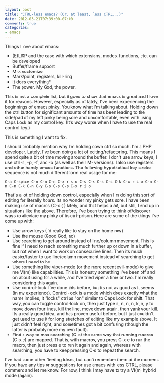 ```yaml
---
layout: post
title: "CTRL-less emacs? (Or, at least, less CTRL...)"
date: 2012-03-21T07:39:00-07:00
comments: true
categories:
- emacs
---
```

Things I love about emacs:

* (E)LISP and the ease with which extensions, modes, functions, etc. can be developed
* Buffer/frame support
* M-x customize
* Mark/point, registers, kill-ring
* It does everything*
* The power. My God, the power.

This is not a complete list, but it goes to show that emacs is great and I love it for reasons. However, especially as of lately, I've been experiencing the beginnings of emacs pinky. You know what I'm talking about. Holding down the ctrl button for significant amounts of time has been leading to the side/pad of my left pinky being sore and uncomfortable, even with using Caps Lock as my control key. (It's *way* worse when I have to use the real control key.)

This is something I want to fix.
<!--more-->
I should probably mention why I'm holding down ctrl so much. I'm a PHP developer. Lately, I've been doing a lot of editing/refactoring. This means I spend quite a bit of time moving around the buffer. I don't use arrow keys, I use ctrl-n, -p, -f, and -b (as well as their M- versions). I also use registers and other handy emacs functions. The following hypothetical key stroke sequence is not much different form real usage for me:

```
C-a C-space C-n C-n C-n C-x r s o C-s C-s C-s C-s C-k C-x r i o C-n C-n C-n C-k C-n C-y C-s C-s C-s C-x r i o
```

That's a lot of holding down control, especially when I'm doing this sort of editing for literally *hours*. Its no wonder my pinky gets sore. I have been making use of macros (C-x ( ) lately, and that helps a *bit*, but still, I end up in situations like the above. Therefore, I've been trying to think of/discover ways to alleviate my pinky of its ctrl-prison. Here are some of the things I've come up with:

* Use arrow keys (I'd really like to stay on the home row)
* Use the mouse (Good God, no)
* Use searching to get around instead of line/column movement. This is fine if I need to reach something much further up or down in a buffer, but not when I want to work on consecutive lines. Then its much easier/faster to use line/column movement instead of searching to get where I need to be.
* Use something like viper-mode (or the more recent evil-mode) to give me VI(m) like capabilities. This is honestly something I've been off and on about using for a while, and I've tried viper a time or two. I'm really considering this again.
* Use control-lock. I've done this before, but its not as good as it seems (in my experience). Control-lock is a mode which does exactly what the name implies, it "locks" ctrl as "on" similar to Caps Lock for shift. That way, you can toggle control-lock on, then just type n, n, n, n, k, n, y to move down four lines, kill the line, move down again, then yank your kill. Its a really good idea, and has proven useful before, but I just couldn't get used to use it for long stretches of editing like my example above. It just didn't feel right, and sometimes got a bit confusing (though the latter is probably more my own fault).
* Find a way to map searching (C-s) the same way that running macros (C-x e) are mapped. That is, with macros, you press C-x e to run the macro, then just press e to run it again and again, whereas with searching, you have to keep pressing C-s to repeat the search.

I've had some other fleeting ideas, but can't remember them at the moment. If you have any tips or suggestions for use emacs with less CTRL, please comment and let me know. For now, I think I may have to try a VI(m) hybrid mode (again).
